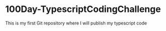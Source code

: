 # 100Day-TypescriptCodingChallenge
This is my first Git repository where I will publish my typescript code

